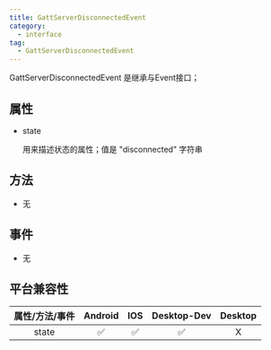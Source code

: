 ```yaml
---
title: GattServerDisconnectedEvent
category:
  - interface
tag:
  - GattServerDisconnectedEvent
---
```


GattServerDisconnectedEvent 是继承与Event接口；


## 属性

  - state

    用来描述状态的属性；值是 "disconnected" 字符串

## 方法

  - 无

## 事件

  - 无
  
## 平台兼容性

| 属性/方法/事件 | Android | IOS | Desktop-Dev | Desktop |
|:------------:|:-------:|:---:|:-----------:|:-------:|
| state        | ✅      | ✅  | ✅          | X      |


